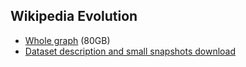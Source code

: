 ## Wikipedia Evolution
* [Whole graph](http://snap.stanford.edu/WikiLinkGraphs.tar) (80GB)
* [Dataset description and small snapshots download](http://disi.unitn.it/~consonni/datasets/wikilinkgraphs-rawwikilinks-snapshots/)
